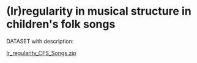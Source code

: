 # (Ir)regularity in musical structure in children's folk songs

DATASET with description:

[Ir_regularity_CFS_Songs.zip](https://github.com/LMihel/LMihel.github.io/files/10477669/Ir_regularity_CFS_Songs.zip)
